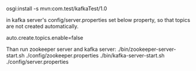 osgi:install -s mvn:com.test/kafkaTest/1.0


in kafka server's config/server.properties set below property, so that topics are not created automatically.

auto.create.topics.enable=false

Than run zookeeper server and kafka server:
./bin/zookeeper-server-start.sh ./config/zookeeper.properties
./bin/kafka-server-start.sh ./config/server.properties

